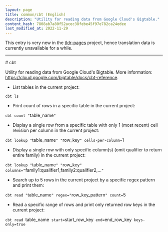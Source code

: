 ```yaml
---
layout: page
title: common/cbt (English)
description: "Utility for reading data from Google Cloud's Bigtable."
content_hash: 7808ab7a80f52acec38febe45f97e782ca24edee
last_modified_at: 2022-11-29
---
```


This entry is very new in the [tldr-pages](https://github.com/tldr-pages/tldr) project, hence translation data is currently unavailable for a while.

<hr># cbt

Utility for reading data from Google Cloud's Bigtable.
More information: <https://cloud.google.com/bigtable/docs/cbt-reference>.

- List tables in the current project:

`cbt ls`

- Print count of rows in a specific table in the current project:

`cbt count "`<span class="tldr-var badge badge-pill bg-dark-lm bg-white-dm text-white-lm text-dark-dm font-weight-bold">table_name</span>`"`

- Display a single row from a specific table with only 1 (most recent) cell revision per column in the current project:

`cbt lookup "`<span class="tldr-var badge badge-pill bg-dark-lm bg-white-dm text-white-lm text-dark-dm font-weight-bold">table_name</span>`" "`<span class="tldr-var badge badge-pill bg-dark-lm bg-white-dm text-white-lm text-dark-dm font-weight-bold">row_key</span>`" cells-per-column=`<span class="tldr-var badge badge-pill bg-dark-lm bg-white-dm text-white-lm text-dark-dm font-weight-bold">1</span>

- Display a single row with only specific column(s) (omit qualifier to return entire family) in the current project:

`cbt lookup "`<span class="tldr-var badge badge-pill bg-dark-lm bg-white-dm text-white-lm text-dark-dm font-weight-bold">table_name</span>`" "`<span class="tldr-var badge badge-pill bg-dark-lm bg-white-dm text-white-lm text-dark-dm font-weight-bold">row_key</span>`" columns="`<span class="tldr-var badge badge-pill bg-dark-lm bg-white-dm text-white-lm text-dark-dm font-weight-bold">family1:qualifier1,family2:qualifier2,...</span>`"`

- Search up to 5 rows in the current project by a specific regex pattern and print them:

`cbt read "`<span class="tldr-var badge badge-pill bg-dark-lm bg-white-dm text-white-lm text-dark-dm font-weight-bold">table_name</span>`" regex="`<span class="tldr-var badge badge-pill bg-dark-lm bg-white-dm text-white-lm text-dark-dm font-weight-bold">row_key_pattern</span>`" count=`<span class="tldr-var badge badge-pill bg-dark-lm bg-white-dm text-white-lm text-dark-dm font-weight-bold">5</span>

- Read a specific range of rows and print only returned row keys in the current project:

`cbt read `<span class="tldr-var badge badge-pill bg-dark-lm bg-white-dm text-white-lm text-dark-dm font-weight-bold">table_name</span>` start=`<span class="tldr-var badge badge-pill bg-dark-lm bg-white-dm text-white-lm text-dark-dm font-weight-bold">start_row_key</span>` end=`<span class="tldr-var badge badge-pill bg-dark-lm bg-white-dm text-white-lm text-dark-dm font-weight-bold">end_row_key</span>` keys-only=true`
